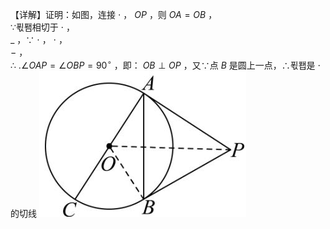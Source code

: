【详解】证明：如图，连接 $\cdot$ ， $O P$ ，则 $O A = O B$ ，  
∵푃퐴相切于 $\cdot$ ，  
$\_$ ，∵ $\cdot$ ， $\cdot$ ，  
$-$ ，  
∴ $. \angle O A P = \angle O B P = 9 0 ^ { \circ }$ ，即： $O B \perp O P$ ，又∵点 $B$ 是圆上一点，∴푃퐵是 $\cdot$ 的切线
![](<../../qs_image_DB/专题3-6__圆的综合（27类题型）（解析版）/09cb1633c500d546efaa61b6943e9f3393a38d14f5272925da90860967b7d85e.jpg>)
